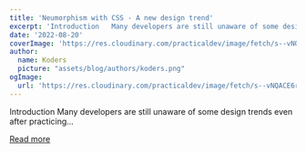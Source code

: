 ```yaml
---
title: 'Neumorphism with CSS - A new design trend'
excerpt: 'Introduction   Many developers are still unaware of some design trends even after practicing...'
date: '2022-08-20'
coverImage: 'https://res.cloudinary.com/practicaldev/image/fetch/s--vNQACE6r--/c_imagga_scale,f_auto,fl_progressive,h_420,q_auto,w_1000/https://dev-to-uploads.s3.amazonaws.com/uploads/articles/vl8x8q4qdmvdtwpggs6a.jpeg'
author:
  name: Koders
  picture: "assets/blog/authors/koders.png"
ogImage:
  url: 'https://res.cloudinary.com/practicaldev/image/fetch/s--vNQACE6r--/c_imagga_scale,f_auto,fl_progressive,h_420,q_auto,w_1000/https://dev-to-uploads.s3.amazonaws.com/uploads/articles/vl8x8q4qdmvdtwpggs6a.jpeg'
---
```


Introduction   Many developers are still unaware of some design trends even after practicing...

[Read more](https://dev.to/refine/neumorphism-with-css-a-new-design-trend-2ng5)
